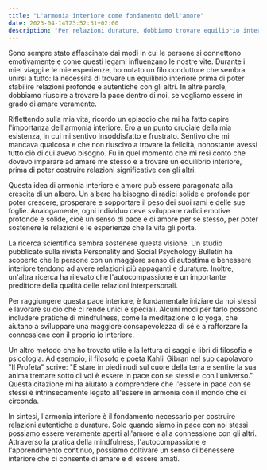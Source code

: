 ```yaml
---
title: "L'armonia interiore come fondamento dell'amore"
date: 2023-04-14T23:52:31+02:00
description: "Per relazioni durature, dobbiamo trovare equilibrio interiore e amare noi stessi. La mindfulness e l'autocompassione aiutano. Ricerca: benessere interiore = relazioni più appaganti e durature."
---
```


Sono sempre stato affascinato dai modi in cui le persone si connettono emotivamente e come questi legami influenzano le nostre vite. Durante i miei viaggi e le mie esperienze, ho notato un filo conduttore che sembra unirsi a tutto: la necessità di trovare un equilibrio interiore prima di poter stabilire relazioni profonde e autentiche con gli altri. In altre parole, dobbiamo riuscire a trovare la pace dentro di noi, se vogliamo essere in grado di amare veramente.

Riflettendo sulla mia vita, ricordo un episodio che mi ha fatto capire l'importanza dell'armonia interiore. Ero a un punto cruciale della mia esistenza, in cui mi sentivo insoddisfatto e frustrato. Sentivo che mi mancava qualcosa e che non riuscivo a trovare la felicità, nonostante avessi tutto ciò di cui avevo bisogno. Fu in quel momento che mi resi conto che dovevo imparare ad amare me stesso e a trovare un equilibrio interiore, prima di poter costruire relazioni significative con gli altri.

Questa idea di armonia interiore e amore può essere paragonata alla crescita di un albero. Un albero ha bisogno di radici solide e profonde per poter crescere, prosperare e sopportare il peso dei suoi rami e delle sue foglie. Analogamente, ogni individuo deve sviluppare radici emotive profonde e solide, cioè un senso di pace e di amore per se stesso, per poter sostenere le relazioni e le esperienze che la vita gli porta.

La ricerca scientifica sembra sostenere questa visione. Un studio pubblicato sulla rivista Personality and Social Psychology Bulletin ha scoperto che le persone con un maggiore senso di autostima e benessere interiore tendono ad avere relazioni più appaganti e durature. Inoltre, un'altra ricerca ha rilevato che l'autocompassione è un importante predittore della qualità delle relazioni interpersonali.

Per raggiungere questa pace interiore, è fondamentale iniziare da noi stessi e lavorare su ciò che ci rende unici e speciali. Alcuni modi per farlo possono includere pratiche di mindfulness, come la meditazione o lo yoga, che aiutano a sviluppare una maggiore consapevolezza di sé e a rafforzare la connessione con il proprio io interiore.

Un altro metodo che ho trovato utile è la lettura di saggi e libri di filosofia e psicologia. Ad esempio, il filosofo e poeta Kahlil Gibran nel suo capolavoro "Il Profeta" scrive: "E stare in piedi nudi sul cuore della terra e sentire la sua anima tremare sotto di voi è essere in pace con se stessi e con l'universo." Questa citazione mi ha aiutato a comprendere che l'essere in pace con se stessi è intrinsecamente legato all'essere in armonia con il mondo che ci circonda.

In sintesi, l'armonia interiore è il fondamento necessario per costruire relazioni autentiche e durature. Solo quando siamo in pace con noi stessi possiamo essere veramente aperti all'amore e alla connessione con gli altri. Attraverso la pratica della mindfulness, l'autocompassione e l'apprendimento continuo, possiamo coltivare un senso di benessere interiore che ci consente di amare e di essere amati.
